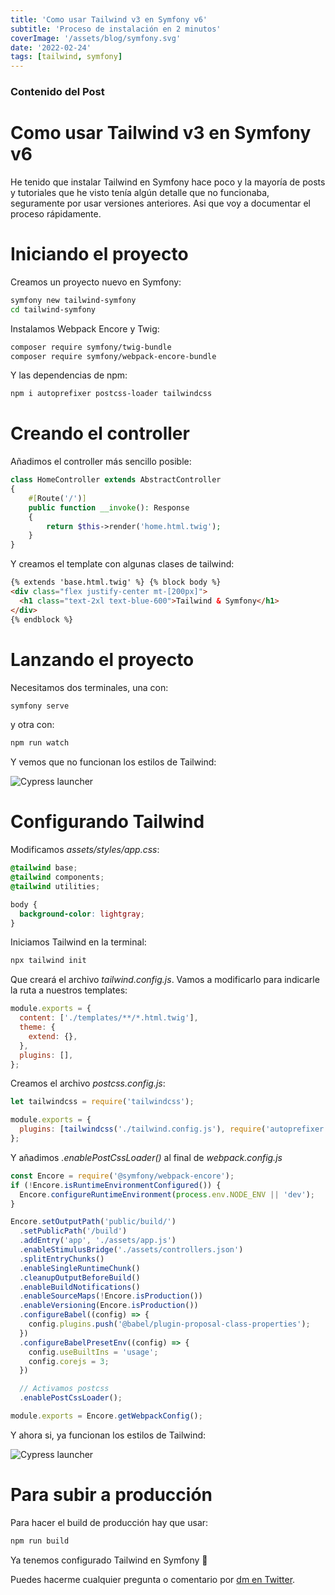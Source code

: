 ```yaml
---
title: 'Como usar Tailwind v3 en Symfony v6'
subtitle: 'Proceso de instalación en 2 minutos'
coverImage: '/assets/blog/symfony.svg'
date: '2022-02-24'
tags: [tailwind, symfony]
---
```


### Contenido del Post

# Como usar Tailwind v3 en Symfony v6

He tenido que instalar Tailwind en Symfony hace poco y la mayoría de posts y tutoriales que he visto tenía algún detalle que no funcionaba, seguramente por usar versiones anteriores. Asi que voy a documentar el proceso rápidamente.

# Iniciando el proyecto

Creamos un proyecto nuevo en Symfony:

```bash
symfony new tailwind-symfony
cd tailwind-symfony
```

Instalamos Webpack Encore y Twig:

```bash
composer require symfony/twig-bundle
composer require symfony/webpack-encore-bundle
```

Y las dependencias de npm:

```bash
npm i autoprefixer postcss-loader tailwindcss
```

# Creando el controller

Añadimos el controller más sencillo posible:

```php
class HomeController extends AbstractController
{
    #[Route('/')]
    public function __invoke(): Response
    {
        return $this->render('home.html.twig');
    }
}
```

Y creamos el template con algunas clases de tailwind:

```html
{% extends 'base.html.twig' %} {% block body %}
<div class="flex justify-center mt-[200px]">
  <h1 class="text-2xl text-blue-600">Tailwind & Symfony</h1>
</div>
{% endblock %}
```

# Lanzando el proyecto

Necesitamos dos terminales, una con:

```bash
symfony serve
```

y otra con:

```bash
npm run watch
```

Y vemos que no funcionan los estilos de Tailwind:

![Cypress launcher](/images/tailwind-1.png)

# Configurando Tailwind

Modificamos _assets/styles/app.css_:

```css
@tailwind base;
@tailwind components;
@tailwind utilities;

body {
  background-color: lightgray;
}
```

Iniciamos Tailwind en la terminal:

```bash
npx tailwind init
```

Que creará el archivo _tailwind.config.js_. Vamos a modificarlo para indicarle la ruta a nuestros templates:

```js
module.exports = {
  content: ['./templates/**/*.html.twig'],
  theme: {
    extend: {},
  },
  plugins: [],
};
```

Creamos el archivo _postcss.config.js_:

```js
let tailwindcss = require('tailwindcss');

module.exports = {
  plugins: [tailwindcss('./tailwind.config.js'), require('autoprefixer')],
};
```

Y añadimos _.enablePostCssLoader()_ al final de _webpack.config.js_

```js
const Encore = require('@symfony/webpack-encore');
if (!Encore.isRuntimeEnvironmentConfigured()) {
  Encore.configureRuntimeEnvironment(process.env.NODE_ENV || 'dev');
}

Encore.setOutputPath('public/build/')
  .setPublicPath('/build')
  .addEntry('app', './assets/app.js')
  .enableStimulusBridge('./assets/controllers.json')
  .splitEntryChunks()
  .enableSingleRuntimeChunk()
  .cleanupOutputBeforeBuild()
  .enableBuildNotifications()
  .enableSourceMaps(!Encore.isProduction())
  .enableVersioning(Encore.isProduction())
  .configureBabel((config) => {
    config.plugins.push('@babel/plugin-proposal-class-properties');
  })
  .configureBabelPresetEnv((config) => {
    config.useBuiltIns = 'usage';
    config.corejs = 3;
  })

  // Activamos postcss
  .enablePostCssLoader();

module.exports = Encore.getWebpackConfig();
```

Y ahora si, ya funcionan los estilos de Tailwind:

![Cypress launcher](/images/tailwind-2.png)

# Para subir a producción

Para hacer el build de producción hay que usar:

```bash
npm run build
```

Ya tenemos configurado Tailwind en Symfony 🥳

Puedes hacerme cualquier pregunta o comentario por [dm en Twitter](https://twitter.com/albertobeiz).
